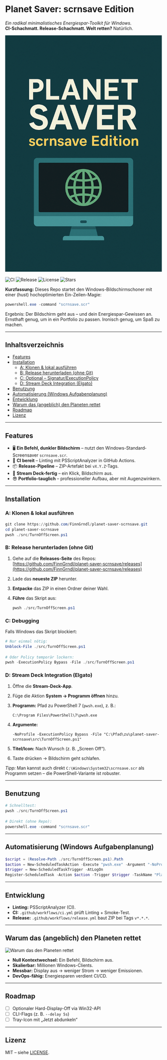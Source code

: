 # Planet Saver: scrnsave Edition

 _Ein radikal minimalistisches Energiespar-Toolkit für Windows._  
 **CI-Schachmatt. Release-Schachmatt. Welt retten?** Natürlich.

![Planet Saver – Titelbild](./assets/title-image.png)

![CI](https://img.shields.io/github/actions/workflow/status/FinnGrndl/planet-saver-scrnsave/ci.yml?branch=main)
![Release](https://img.shields.io/github/v/release/FinnGrndl/planet-saver-scrnsave)
![License](https://img.shields.io/badge/License-MIT-blue.svg)
![Stars](https://img.shields.io/github/stars/FinnGrndl/planet-saver-scrnsave?style=social)

 **Kurzfassung:** Dieses Repo startet den Windows-Bildschirmschoner mit einer (hust) hochoptimierten Ein-Zeilen-Magie:

 ```powershell
 powershell.exe -command "scrnsave.scr"
 ```

 Ergebnis: Der Bildschirm geht aus – und dein Energiespar-Gewissen an.  
 Ernsthaft genug, um in ein Portfolio zu passen. Ironisch genug, um Spaß zu machen.

---

## Inhaltsverzeichnis

- [Features](#features)
- [Installation](#installation)
  - [A: Klonen & lokal ausführen](#a-klonen--lokal-ausführen)
  - [B: Release herunterladen (ohne Git)](#b-release-herunterladen-ohne-git)
  - [C: Optional – Signatur/ExecutionPolicy](#c-debugging)
  - [D: Stream Deck Integration (Elgato)](#d-stream-deck-integration-elgato)
- [Benutzung](#benutzung)
- [Automatisierung (Windows Aufgabenplanung)](#automatisierung-windows-aufgabenplanung)
- [Entwicklung](#entwicklung)
- [Warum das (angeblich) den Planeten rettet](#warum-das-angeblich-den-planeten-rettet)
- [Roadmap](#roadmap)
- [Lizenz](#lizenz)

---

## Features

- 🖥️ **Ein Befehl, dunkler Bildschirm** – nutzt den Windows-Standard‐Screensaver `scrnsave.scr`.
- 🧪 **CI bereit** – Linting mit PSScriptAnalyzer in GitHub Actions.
- 📦 **Release-Pipeline** – ZIP-Artefakt bei `vX.Y.Z`-Tags.
- 🧰 **Stream Deck-fertig** – ein Klick, Bildschirm aus.
- 😎 **Portfolio-tauglich** – professioneller Aufbau, aber mit Augenzwinkern.

---

## Installation

### A: Klonen & lokal ausführen

```powershell
git clone https://github.com/FinnGrndl/planet-saver-scrnsave.git
cd planet-saver-scrnsave
pwsh ./src/TurnOffScreen.ps1
````

### B: Release herunterladen (ohne Git)

1. Gehe auf die **Releases-Seite** des Repos:
   [https://github.com/FinnGrndl/planet-saver-scrnsave/releases](https://github.com/FinnGrndl/planet-saver-scrnsave/releases)
2. Lade das **neueste ZIP** herunter.
3. **Entpacke** das ZIP in einen Ordner deiner Wahl.
4. **Führe** das Skript aus:

   ```powershell
   pwsh ./src/TurnOffScreen.ps1
   ```

### C: Debugging

Falls Windows das Skript blockiert:

```powershell
# Nur einmal nötig:
Unblock-File ./src/TurnOffScreen.ps1

# Oder Policy temporär lockern:
pwsh -ExecutionPolicy Bypass -File ./src/TurnOffScreen.ps1
```

### D: Stream Deck Integration (Elgato)

1. Öffne die **Stream-Deck-App**.
2. Füge die Aktion **System → Programm öffnen** hinzu.
3. **Programm:** Pfad zu PowerShell 7 (`pwsh.exe`), z. B.:

   ```
   C:\Program Files\PowerShell\7\pwsh.exe
   ```
4. **Argumente:**

   ```
   -NoProfile -ExecutionPolicy Bypass -File "C:\Pfad\zu\planet-saver-scrnsave\src\TurnOffScreen.ps1"
   ```
5. **Titel/Icon:** Nach Wunsch (z. B. „Screen Off“).
6. Taste drücken → Bildschirm geht schlafen.

*Tipp:* Man kannst auch direkt `C:\Windows\System32\scrnsave.scr` als Programm setzen – die PowerShell-Variante ist robuster.

---

## Benutzung

```powershell
# Schnelltest:
pwsh ./src/TurnOffScreen.ps1

# Direkt (ohne Repo):
powershell.exe -command "scrnsave.scr"
```

---



## Automatisierung (Windows Aufgabenplanung)

```powershell
$script = (Resolve-Path ./src/TurnOffScreen.ps1).Path
$action = New-ScheduledTaskAction -Execute "pwsh.exe" -Argument "-NoProfile -ExecutionPolicy Bypass -File `"$script`""
$trigger = New-ScheduledTaskTrigger -AtLogOn
Register-ScheduledTask -Action $action -Trigger $trigger -TaskName "PlanetSaverScrn" -Description "Startet den Bildschirmschoner beim Anmelden"
```

---

## Entwicklung

* **Linting:** PSScriptAnalyzer (CI).
* **CI:** `.github/workflows/ci.yml` prüft Linting + Smoke-Test.
* **Release:** `.github/workflows/release.yml` baut ZIP bei Tags `v*.*.*`.

---

## Warum das (angeblich) den Planeten rettet

![Warum das den Planeten rettet](./assets/why-it-saves-the-planet.png)

* **Null Kontextwechsel:** Ein Befehl, Bildschirm aus.
* **Skalierbar:** Millionen Windows-Clients.
* **Messbar:** Display aus → weniger Strom → weniger Emissionen.
* **DevOps-fähig:** Energiesparen verdient CI/CD.

---

## Roadmap

* [ ] Optionaler Hard-Display-Off via Win32-API
* [ ] CLI-Flags (z. B. `--delay 5s`)
* [ ] Tray-Icon mit „Jetzt abdunkeln“

---

## Lizenz

MIT – siehe [LICENSE](./LICENCE).

````
